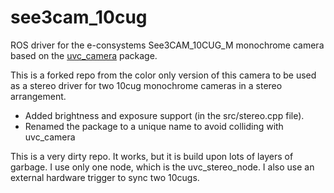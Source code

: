 see3cam_10cug
=============

ROS driver for the e-consystems See3CAM_10CUG_M monochrome camera based on the 
[uvc_camera](https://github.com/ktossell/camera_umd/tree/master/uvc_camera) package.

This is a forked repo from the color only version of this camera to be used as a
stereo driver for two 10cug monochrome cameras in a stereo arrangement.

* Added brightness and exposure support (in the src/stereo.cpp file).
* Renamed the package to a unique name to avoid colliding with uvc_camera

This is a very dirty repo. It works, but it is build upon lots of layers of garbage. 
I use only one node, which is the uvc_stereo_node. I also use an external
hardware trigger to sync two 10cugs.
